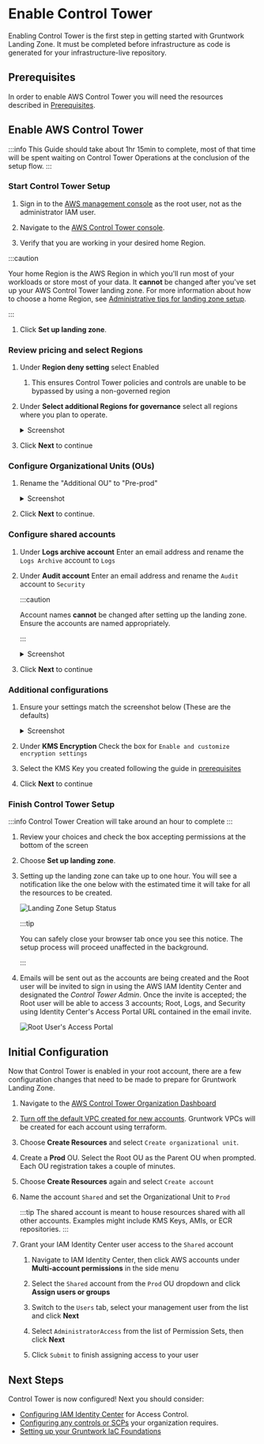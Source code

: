 # Enable Control Tower

Enabling Control Tower is the first step in getting started with Gruntwork Landing Zone. It must be completed
before infrastructure as code is generated for your infrastructure-live repository.

## Prerequisites

In order to enable AWS Control Tower you will need the resources described in [Prerequisites](./prerequisites).

## Enable AWS Control Tower

:::info
This Guide should take about 1hr 15min to complete, most of that time will be spent
waiting on Control Tower Operations at the conclusion of the setup flow.
:::

### Start Control Tower Setup

1. Sign in to the [AWS management console](https://console.aws.amazon.com) as the root user, not as the administrator IAM user.

1. Navigate to the [AWS Control Tower console](https://console.aws.amazon.com/controltower).

1. Verify that you are working in your desired home Region.

  :::caution

  Your home Region is the AWS Region in which you'll run most of your workloads or store most of your data. It **cannot** be changed after you've set up your AWS Control Tower landing zone. For more information about how to choose a home Region, see [Administrative tips for landing zone setup](https://docs.aws.amazon.com/controltower/latest/userguide/tips-for-admin-setup.html).

  :::

1. Click **Set up landing zone**.

### Review pricing and select Regions

1. Under **Region deny setting** select Enabled

   1. This ensures Control Tower policies and controls are unable to be bypassed by using a non-governed region

1. Under **Select additional Regions for governance** select all regions where you plan to operate.

   <details>
   <summary>Screenshot</summary>

   ![Region Selections](/img/devops-foundations/account/regions.png)

   </details>

1. Click **Next** to continue

### Configure Organizational Units (OUs)

1. Rename the "Additional OU" to "Pre-prod"

   <details>
   <summary>Screenshot</summary>

   ![Configure Organizational Units](/img/devops-foundations/account/configure-ous.png)

   </details>

1. Click **Next** to continue.

### Configure shared accounts

1. Under **Logs archive account** Enter an email address and rename the `Logs Archive` account to `Logs`

1. Under **Audit account** Enter an email address and rename the `Audit` account to `Security`

   :::caution

   Account names **cannot** be changed after setting up the landing zone. Ensure the accounts are named appropriately.

   :::

   <details>
   <summary>Screenshot</summary>

   ![Configure Shared Accounts](/img/devops-foundations/account/log-archive-rename.png)

   </details>

1. Click **Next** to continue

### Additional configurations

1. Ensure your settings match the screenshot below (These are the defaults)

   <details>
   <summary>Screenshot</summary>

   ![Additional Configuration](/img/devops-foundations/account/additional-config.png)

   </details>

1. Under **KMS Encryption** Check the box for `Enable and customize encryption settings`

1. Select the KMS Key you created following the guide in [prerequisites](./prerequisites)

1. Click **Next** to continue

### Finish Control Tower Setup

:::info
Control Tower Creation will take around an hour to complete
:::

1. Review your choices and check the box accepting permissions at the bottom of the screen

1. Choose **Set up landing zone**.

1. Setting up the landing zone can take up to one hour. You will see a notification like the one below with the estimated time it will take for all the resources to be created.

   ![Landing Zone Setup Status](/img/devops-foundations/account/control-tower-setup-status.png)

   :::tip

   You can safely close your browser tab once you see this notice. The setup process will proceed unaffected in the background.

   :::

1. Emails will be sent out as the accounts are being created and the Root user will be invited to sign in using the AWS IAM Identity Center and designated the *Control Tower Admin*. Once the invite is accepted; the Root user will be able to access 3 accounts; Root, Logs, and Security using Identity Center's Access Portal URL contained in the email invite.

   ![Root User's Access Portal](/img/devops-foundations/account/root-user-access-portal.png)

## Initial Configuration

Now that Control Tower is enabled in your root account, there are a few configuration changes that need to be made to
prepare for Gruntwork Landing Zone.

1. Navigate to the [AWS Control Tower Organization Dashboard](https://console.aws.amazon.com/controltower/home/organization)

1. [Turn off the default VPC created for new accounts](https://docs.aws.amazon.com/controltower/latest/userguide/configure-without-vpc.html#create-without-vpc). Gruntwork VPCs will be created for each account using terraform.

1. Choose **Create Resources** and select `Create organizational unit`.

1. Create a **Prod** OU. Select the Root OU as the Parent OU when prompted. Each OU registration takes a couple of minutes.

1. Choose **Create Resources** again and select `Create account`

1. Name the account `Shared` and set the Organizational Unit to `Prod`

   :::tip
   The shared account is meant to house resources shared with all other accounts. Examples might include KMS Keys, AMIs,
   or ECR repositories.
   :::

1. Grant your IAM Identity Center user access to the `Shared` account

   1. Navigate to IAM Identity Center, then click AWS accounts under **Multi-account permissions** in the side menu

   1. Select the `Shared` account from the `Prod` OU dropdown and click **Assign users or groups**

   1. Switch to the `Users` tab, select your management user from the list and click **Next**

   1. Select `AdministratorAccess` from the list of Permission Sets, then click **Next**
   
   1. Click `Submit` to finish assigning access to your user

## Next Steps

Control Tower is now configured! Next you should consider:

- [Configuring IAM Identity Center](https://docs.aws.amazon.com/singlesignon/latest/userguide/get-started-choose-identity-source.html) for Access Control.
- [Configuring any controls or SCPs](https://docs.aws.amazon.com/controltower/latest/userguide/controls.html) your organization requires.
- [Setting up your Gruntwork IaC Foundations](../iac-foundations)
